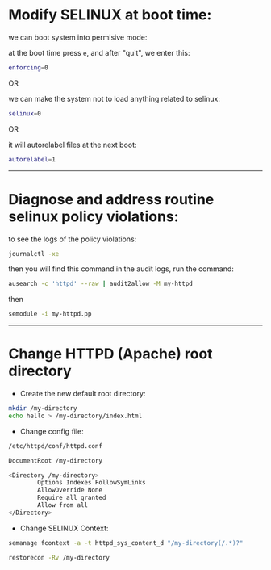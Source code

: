 

# Modify SELINUX at boot time:

we can boot system into permisive mode:

at the boot time press `e`, and after "quit", we enter this:

```bash
enforcing=0
```

OR

we can make the system not to load anything related to selinux:


```bash
selinux=0
```

OR

it will autorelabel files at the next boot:

```bash
autorelabel=1
```

________________________________________________________________________________________________



# Diagnose and address routine selinux policy violations:

to see the logs of the policy violations:

```bash
journalctl -xe
```

then you will find this command in the audit logs, run the command:

```bash
ausearch -c 'httpd' --raw | audit2allow -M my-httpd
```
then

```bash
semodule -i my-httpd.pp
```
________________________________________________________________________________________________


# Change HTTPD (Apache) root directory


- Create the new default root directory:

```bash
mkdir /my-directory
echo hello > /my-directory/index.html
```


- Change config file:

```bash
/etc/httpd/conf/httpd.conf

DocumentRoot /my-directory

<Directory /my-directory>
        Options Indexes FollowSymLinks
        AllowOverride None
        Require all granted
        Allow from all
</Directory>
```


- Change SELINUX Context:

```bash
semanage fcontext -a -t httpd_sys_content_d "/my-directory(/.*)?"

restorecon -Rv /my-directory
